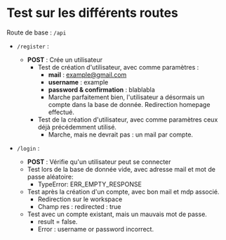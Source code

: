 # Test sur les différents routes

Route de base : `/api`
* `/register` :
	* **POST** : Crée un utilisateur
      * Test de création d'utilisateur, avec comme paramètres :
        * **mail** : example@gmail.com
        * **username** : example
        * **password & confirmation** : blablabla
        * Marche parfaitement bien, l'utilisateur a désormais un compte dans la base de donnée. Redirection homepage effectué.
      * Test de la création d'utilisateur, avec comme paramètres ceux déjà précédemment utilisé.
        * Marche, mais ne devrait pas : un mail par compte.


* `/login` :
	* **POST** : Vérifie qu'un utilisateur peut se connecter
    * Test lors de la base de donnée vide, avec adresse mail et mot de passe aléatoire:
      * TypeError: ERR_EMPTY_RESPONSE
    * Test après la création d'un compte, avec bon mail et mdp associé.
      * Redirection sur le workspace
      * Champ res : redirected : true
    * Test avec un compte existant, mais un mauvais mot de passe.
      * result = false.
      * Error : username or password incorrect.
